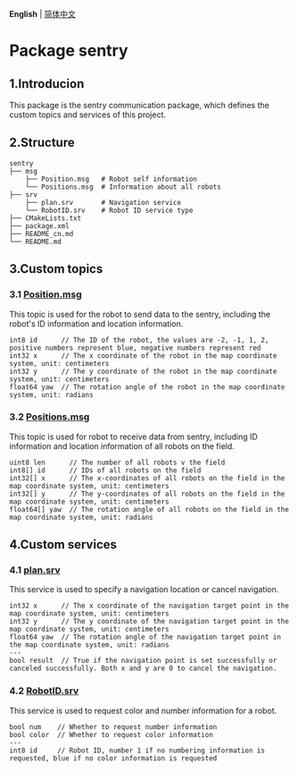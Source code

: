 __English__ | [简体中文](README_cn.md)

# Package sentry

## 1.Introducion

This package is the sentry communication package, which defines the custom topics and services of this project.

## 2.Structure

```
sentry
├── msg
    ├── Position.msg   # Robot self information
    └── Positions.msg  # Information about all robots
├── srv
    ├── plan.srv       # Navigation service
    └── RobotID.srv    # Robot ID service type
├── CMakeLists.txt
├── package.xml
├── README_cn.md
└── README.md
```

## 3.Custom topics

### 3.1 [Position.msg](msg/Position.msg)

This topic is used for the robot to send data to the sentry, including the robot's ID information and location information.

```
int8 id      // The ID of the robot, the values are -2, -1, 1, 2, positive numbers represent blue, negative numbers represent red
int32 x      // The x coordinate of the robot in the map coordinate system, unit: centimeters
int32 y      // The y coordinate of the robot in the map coordinate system, unit: centimeters
float64 yaw  // The rotation angle of the robot in the map coordinate system, unit: radians
```

### 3.2 [Positions.msg](msg/Positions.msg)

This topic is used for robot to receive data from sentry, including ID information and location information of all robots on the field.

```
uint8 len      // The number of all robots v the field
int8[] id      // IDs of all robots on the field
int32[] x      // The x-coordinates of all robots on the field in the map coordinate system, unit: centimeters
int32[] y      // The y-coordinates of all robots on the field in the map coordinate system, unit: centimeters
float64[] yaw  // The rotation angle of all robots on the field in the map coordinate system, unit: radians
```

## 4.Custom services

### 4.1 [plan.srv](srv/plan.srv)

This service is used to specify a navigation location or cancel navigation.

```
int32 x      // The x coordinate of the navigation target point in the map coordinate system, unit: centimeters
int32 y      // The y coordinate of the navigation target point in the map coordinate system, unit: centimeters
float64 yaw  // The rotation angle of the navigation target point in the map coordinate system, unit: radians
---
bool result  // True if the navigation point is set successfully or canceled successfully. Both x and y are 0 to cancel the navigation.
```

### 4.2 [RobotID.srv](srv/RobotID.srv)

This service is used to request color and number information for a robot.

```
bool num    // Whether to request number information
bool color  // Whether to request color information
---
int8 id     // Robot ID, number 1 if no numbering information is requested, blue if no color information is requested
```
